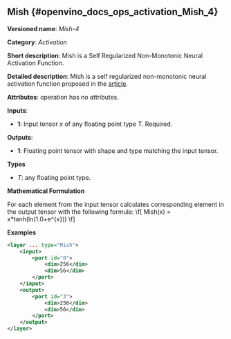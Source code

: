## Mish <a name="Mish"></a> {#openvino_docs_ops_activation_Mish_4}

**Versioned name**: *Mish-4*

**Category**: *Activation*

**Short description**: Mish is a Self Regularized Non-Monotonic Neural Activation Function.

**Detailed description**: Mish is a self regularized non-monotonic neural activation function proposed in the [article](https://arxiv.org/abs/1908.08681).

**Attributes**: operation has no attributes.

**Inputs**:

*   **1**: Input tensor *x* of any floating point type T. Required.

**Outputs**:

*   **1**: Floating point tensor with shape and type matching the input tensor.

**Types**

* *T*: any floating point type.

**Mathematical Formulation**

   For each element from the input tensor calculates corresponding
    element in the output tensor with the following formula:
    \f[
    Mish(x) = x*tanh(ln(1.0+e^{x}))
    \f]

**Examples**

```xml
<layer ... type="Mish">
    <input>
        <port id="0">
            <dim>256</dim>
            <dim>56</dim>
        </port>
    </input>
    <output>
        <port id="3">
            <dim>256</dim>
            <dim>56</dim>
        </port>
    </output>
</layer>
```
